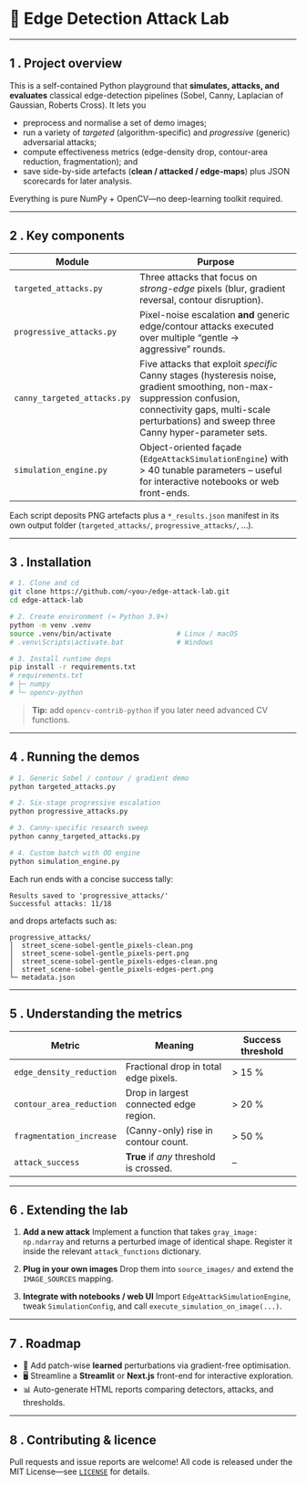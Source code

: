 # 🔎 Edge Detection Attack Lab

---

## 1 . Project overview

This is a self-contained Python playground that **simulates, attacks, and evaluates** classical edge-detection pipelines (Sobel, Canny, Laplacian of Gaussian, Roberts Cross).
It lets you

- preprocess and normalise a set of demo images;
- run a variety of _targeted_ (algorithm-specific) and _progressive_ (generic) adversarial attacks;
- compute effectiveness metrics (edge-density drop, contour-area reduction, fragmentation); and
- save side-by-side artefacts (**clean / attacked / edge-maps**) plus JSON scorecards for later analysis.

Everything is pure NumPy + OpenCV—no deep-learning toolkit required.

---

## 2 . Key components

| Module                      | Purpose                                                                                                                                                                                                           |
| --------------------------- | ----------------------------------------------------------------------------------------------------------------------------------------------------------------------------------------------------------------- |
| `targeted_attacks.py`       | Three attacks that focus on _strong-edge_ pixels (blur, gradient reversal, contour disruption).                                                                                                                   |
| `progressive_attacks.py`    | Pixel-noise escalation **and** generic edge/contour attacks executed over multiple “gentle → aggressive” rounds.                                                                                                  |
| `canny_targeted_attacks.py` | Five attacks that exploit _specific_ Canny stages (hysteresis noise, gradient smoothing, non-max-suppression confusion, connectivity gaps, multi-scale perturbations) and sweep three Canny hyper-parameter sets. |
| `simulation_engine.py`      | Object-oriented façade (`EdgeAttackSimulationEngine`) with > 40 tunable parameters – useful for interactive notebooks or web front-ends.                                                                          |

Each script deposits PNG artefacts plus a `*_results.json` manifest in its own output folder (`targeted_attacks/`, `progressive_attacks/`, …).

---

## 3 . Installation

```bash
# 1. Clone and cd
git clone https://github.com/<you>/edge-attack-lab.git
cd edge-attack-lab

# 2. Create environment (≈ Python 3.9+)
python -m venv .venv
source .venv/bin/activate                # Linux / macOS
# .venv\Scripts\activate.bat             # Windows

# 3. Install runtime deps
pip install -r requirements.txt
# requirements.txt
# ├─ numpy
# └─ opencv-python
```

> **Tip:** add `opencv-contrib-python` if you later need advanced CV functions.

---

## 4 . Running the demos

```bash
# 1. Generic Sobel / contour / gradient demo
python targeted_attacks.py

# 2. Six-stage progressive escalation
python progressive_attacks.py

# 3. Canny-specific research sweep
python canny_targeted_attacks.py

# 4. Custom batch with OO engine
python simulation_engine.py
```

Each run ends with a concise success tally:

```
Results saved to 'progressive_attacks/'
Successful attacks: 11/18
```

and drops artefacts such as:

```
progressive_attacks/
│  street_scene-sobel-gentle_pixels-clean.png
│  street_scene-sobel-gentle_pixels-pert.png
│  street_scene-sobel-gentle_pixels-edges-clean.png
│  street_scene-sobel-gentle_pixels-edges-pert.png
└─ metadata.json
```

---

## 5 . Understanding the metrics

| Metric                   | Meaning                                 | Success threshold |
| ------------------------ | --------------------------------------- | ----------------- |
| `edge_density_reduction` | Fractional drop in total edge pixels.   | > 15 %            |
| `contour_area_reduction` | Drop in largest connected edge region.  | > 20 %            |
| `fragmentation_increase` | (Canny-only) rise in contour count.     | > 50 %            |
| `attack_success`         | **True** if _any_ threshold is crossed. | –                 |

---

## 6 . Extending the lab

1. **Add a new attack**
   Implement a function that takes `gray_image: np.ndarray` and returns a perturbed image of identical shape.
   Register it inside the relevant `attack_functions` dictionary.

2. **Plug in your own images**
   Drop them into `source_images/` and extend the `IMAGE_SOURCES` mapping.

3. **Integrate with notebooks / web UI**
   Import `EdgeAttackSimulationEngine`, tweak `SimulationConfig`, and call `execute_simulation_on_image(...)`.

---

## 7 . Roadmap

- 🔬 Add patch-wise **learned** perturbations via gradient-free optimisation.
- 🖥 Streamline a **Streamlit** or **Next.js** front-end for interactive exploration.
- 📊 Auto-generate HTML reports comparing detectors, attacks, and thresholds.

---

## 8 . Contributing & licence

Pull requests and issue reports are welcome!
All code is released under the MIT License—see [`LICENSE`](LICENSE) for details.

